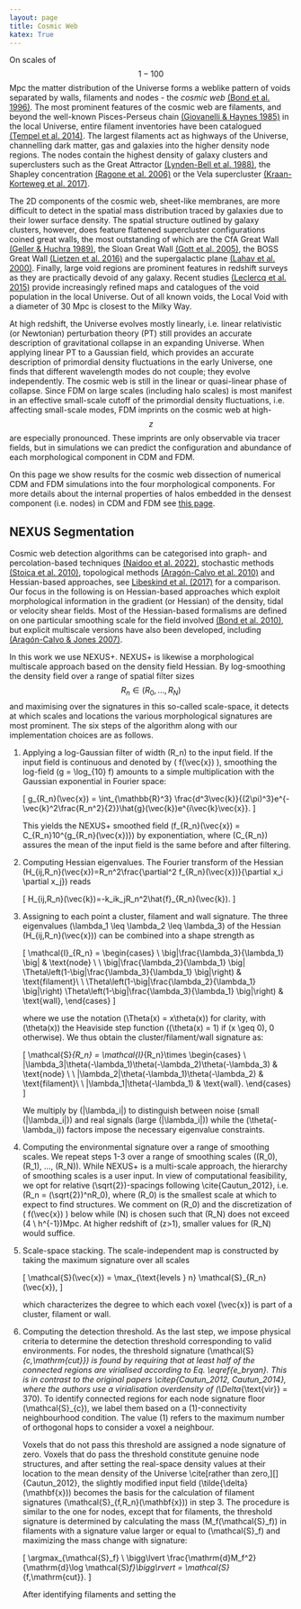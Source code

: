 ```yaml
---
layout: page
title: Cosmic Web
katex: True
---
```


On scales of $$1-100$$ Mpc the matter distribution of the Universe forms a weblike pattern of voids separated by walls, 
filaments and nodes - the *cosmic web* [(Bond et al. 1996)](https://www.nature.com/articles/380603a0). The most prominent 
features of the cosmic web are filaments, and beyond the well-known Pisces-Perseus chain 
[(Giovanelli & Haynes 1985)](https://ui.adsabs.harvard.edu/abs/1985ApJ...292..404G/abstract) in the local Universe, entire filament 
inventories have been catalogued [(Tempel et al. 2014)](https://ui.adsabs.harvard.edu/abs/2014MNRAS.438.3465T/abstract). The largest 
filaments act as highways of the Universe, channelling dark matter, gas and galaxies into the higher density node 
regions. The nodes contain the highest density of galaxy clusters and superclusters such as the Great Attractor [(Lynden-Bell
et al. 1988)](https://ui.adsabs.harvard.edu/abs/1988ApJ...326...19L/abstract), the Shapley concentration 
[(Ragone et al. 2006)](https://ui.adsabs.harvard.edu/abs/2006A%26A...445..819R/abstract) or the Vela 
supercluster [(Kraan-Korteweg et al. 2017)](https://ui.adsabs.harvard.edu/abs/2017MNRAS.466L..29K).

The 2D components of the cosmic web, sheet-like membranes, are more difficult to detect in the spatial mass distribution 
traced by galaxies due to their lower surface density. The spatial structure outlined by galaxy clusters, however, does feature flattened 
supercluster configurations coined great walls, the most outstanding of which are the CfA Great Wall 
[(Geller & Huchra 1989)](https://ui.adsabs.harvard.edu/abs/1989Sci...246..897G/abstract), the 
Sloan Great Wall [(Gott et al. 2005)](https://ui.adsabs.harvard.edu/abs/2005ApJ...624..463G/abstract), the BOSS Great Wall 
[(Lietzen et al. 2016)](https://www.aanda.org/articles/aa/full_html/2016/04/aa28261-16/aa28261-16.html) and the supergalactic plane 
[(Lahav et al. 2000)](https://academic.oup.com/mnras/article/312/1/166/984983). Finally, large void regions are prominent features 
in redshift surveys as they are practically devoid of any galaxy. Recent studies 
[(Leclercq et al. 2015)](https://iopscience.iop.org/article/10.1088/1475-7516/2015/03/047) provide 
increasingly refined maps and catalogues of the void population in the local Universe. Out of all known voids, the Local 
Void with a diameter of 30 Mpc is closest to the Milky Way.

At high redshift, the Universe evolves mostly linearly, i.e. linear relativistic (or Newtonian) perturbation theory (PT) still provides an accurate 
description of gravitational collapse in an expanding Universe. When applying linear PT to a Gaussian field, which provides an accurate description of 
primordial density fluctuations in the early Universe, one finds that different wavelength modes do not couple; they evolve independently. 
The cosmic web is still in the linear or quasi-linear phase of collapse. Since FDM on large scales (including halo scales) is most manifest in an 
effective small-scale cutoff of the primordial density fluctuations, i.e. affecting small-scale modes, FDM imprints on the cosmic web 
at high-$$z$$ are especially pronounced. These imprints are only observable via tracer fields, but in simulations we can 
predict the configuration and abundance of each morphological component in CDM and FDM.

On this page we show results for the cosmic web dissection of numerical CDM and FDM simulations into the four morphological components. For more details 
about the internal properties of halos embedded in the densest component (i.e. nodes) in CDM and FDM see [this page](halos.md).

## NEXUS Segmentation

Cosmic web detection algorithms can be categorised into graph- and percolation-based techniques 
[(Naidoo et al. 2022)](https://ui.adsabs.harvard.edu/abs/2022MNRAS.513.3596N), stochastic methods 
[(Stoica et al. 2010)](https://ui.adsabs.harvard.edu/abs/2010A%26A...510A..38S/abstract), topological methods 
[(Aragón-Calvo et al. 2010)](https://ui.adsabs.harvard.edu/abs/2010ApJ...723..364A) and Hessian-based approaches, see 
[Libeskind et al. (2017)](https://academic.oup.com/mnras/article/473/1/1195/4062204) for a comparison. Our focus in the following is on 
Hessian-based approaches which exploit morphological information in the gradient (or Hessian) of the density, tidal or velocity shear fields.
Most of the Hessian-based formalisms are defined on one particular smoothing scale for the field involved 
[(Bond et al. 2010)](https://ui.adsabs.harvard.edu/abs/2010MNRAS.409..156B), but explicit multiscale versions have also been
developed, including [(Aragón-Calvo & Jones 2007)](https://www.aanda.org/articles/aa/abs/2007/40/aa7880-07/aa7880-07.html).

In this work we use NEXUS+. NEXUS+ is likewise a morphological multiscale approach based on the density field Hessian. By
log-smoothing the density field over a range of spatial filter sizes $$R_n \in (R_0, ..., R_N)$$ and maximising over the signatures in this so-called
scale-space, it detects at which scales and locations the various morphological signatures are most prominent. The six steps of the algorithm 
along with our implementation choices are as follows.

1. Applying a log-Gaussian filter of width \(R_n\) to the input field. If the input field is continuous and denoted by \( f(\vec{x}) \), smoothing the log-field \(g = \log_{10} f\) amounts to a simple multiplication with the Gaussian exponential in Fourier space:

   \[
   g_{R_n}(\vec{x}) = \int_{\mathbb{R}^3} \frac{d^3\vec{k}}{(2\pi)^3}e^{-\vec{k}^2\frac{R_n^2}{2}}\hat{g}(\vec{k})e^{i\vec{k}\vec{x}}.
   \]

   This yields the NEXUS+ smoothed field \(f_{R_n}(\vec{x}) = C_{R_n}10^{g_{R_n}(\vec{x})}\) by exponentiation, where \(C_{R_n}\) assures the mean of the input field is the same before and after filtering.

2. Computing Hessian eigenvalues. The Fourier transform of the Hessian \(H_{ij,R_n}(\vec{x})=R_n^2\frac{\partial^2 f_{R_n}(\vec{x})}{\partial x_i \partial x_j}\) reads

   \[
   H_{ij,R_n}(\vec{k})=-k_ik_jR_n^2\hat{f}_{R_n}(\vec{k}).
   \]

3. Assigning to each point a cluster, filament and wall signature. The three eigenvalues \(\lambda_1 \leq \lambda_2 \leq \lambda_3\) of the Hessian \(H_{ij,R_n}(\vec{x})\) can be combined into a shape strength as

   \[
   \mathcal{I}_{R_n} = 
   \begin{cases}
   	\ \big|\frac{\lambda_3}{\lambda_1} \big| & \text{node} \\ 
   	\ \big|\frac{\lambda_2}{\lambda_1} \big| \Theta\left(1-\big|\frac{\lambda_3}{\lambda_1} \big|\right) & \text{filament}\\
   	\ \Theta\left(1-\big|\frac{\lambda_2}{\lambda_1} \big|\right) \Theta\left(1-\big|\frac{\lambda_3}{\lambda_1} \big|\right) & \text{wall},
   \end{cases}
   \]

   where we use the notation \(\Theta(x) = x\theta(x)\) for clarity, with \(\theta(x)\) the Heaviside step function (\(\theta(x) = 1\) if \(x \geq 0\), 0 otherwise). We thus obtain the cluster/filament/wall signature as:

   \[
   \mathcal{S}_{R_n} = \mathcal{I}_{R_n}\times
   \begin{cases}
   	\ |\lambda_3|\theta(-\lambda_1)\theta(-\lambda_2)\theta(-\lambda_3) & \text{node} \\ 
   	\ |\lambda_2|\theta(-\lambda_1)\theta(-\lambda_2) & \text{filament}\\
   	\ |\lambda_1|\theta(-\lambda_1) & \text{wall}.
   \end{cases}
   \]

   We multiply by \(|\lambda_i|\) to distinguish between noise (small \(|\lambda_i|\)) and real signals (large \(|\lambda_i|\)) while the \(\theta(-\lambda_i)\) factors impose the necessary eigenvalue constraints.

4. Computing the environmental signature over a range of smoothing scales. We repeat steps 1-3 over a range of smoothing scales (\(R_0\), \(R_1\), ..., \(R_N\)). While NEXUS+ is a multi-scale approach, the hierarchy of smoothing scales is a user input. In view of computational feasibility, we opt for relative \(\sqrt{2}\)-spacings following \cite{Cautun_2012}, i.e. \(R_n = (\sqrt{2})^nR_0\), where \(R_0\) is the smallest scale at which to expect to find structures. We comment on \(R_0\) and the discretization of \( f(\vec{x}) \) below while \(N\) is chosen such that \(R_N\) does not exceed \(4 \ h^{-1}\)Mpc. At higher redshift of \(z>1\), smaller values for \(R_N\) would suffice.

5. Scale-space stacking. The scale-independent map is constructed by taking the maximum signature over all scales

   \[
   \mathcal{S}(\vec{x}) = \max_{\text{levels } n} \mathcal{S}_{R_n}(\vec{x}),
   \]

   which characterizes the degree to which each voxel \(\vec{x}\) is part of a cluster, filament or wall.

6. Computing the detection threshold. As the last step, we impose physical criteria to determine the detection threshold corresponding to valid environments. For nodes, the threshold signature \(\mathcal{S}_{c,\mathrm{cut}}\) is found by requiring that at least half of the connected regions are virialised according to Eq. \eqref{e_bryan}. This is in contrast to the original papers \citep{Cautun_2012, Cautun_2014}, where the authors use a virialisation overdensity of \(\Delta_{\text{vir}} = 370\). To identify connected regions for each node signature floor \(\mathcal{S}_{c}\), we label them based on a \(1\)-connectivity neighbourhood condition. The value \(1\) refers to the maximum number of orthogonal hops to consider a voxel a neighbour.

   Voxels that do not pass this threshold are assigned a node signature of zero. Voxels that do pass the threshold constitute genuine node structures, and after setting the real-space density values at their location to the mean density of the Universe \cite[rather than zero,][]{Cautun_2012}, the slightly modified input field \(\tilde{\delta}(\mathbf{x})\) becomes the basis for the calculation of filament signatures \(\mathcal{S}_{f,R_n}(\mathbf{x})\) in step 3. The procedure is similar to the one for nodes, except that for filaments, the threshold signature is determined by calculating the mass \(M_f(\mathcal{S}_f)\) in filaments with a signature value larger or equal to \(\mathcal{S}_f\) and maximizing the mass change with signature:

   \[
   \argmax_{\mathcal{S}_f} \ \bigg\lvert \frac{\mathrm{d}M_f^2}{\mathrm{d}\log \mathcal{S}_f}\bigg\rvert = \mathcal{S}_{f,\mathrm{cut}}.
   \]

   After identifying filaments and setting the
